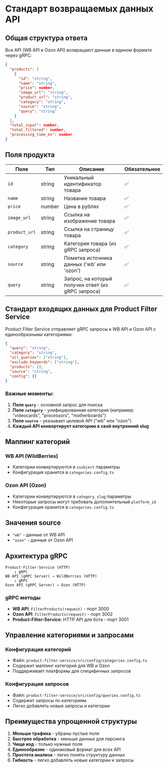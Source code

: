 # Стандарт возвращаемых данных API

## Общая структура ответа

Все API (WB API и Ozon API) возвращают данные в едином формате через gRPC:

```json
{
  "products": [
    {
      "id": "string",
      "name": "string", 
      "price": number,
      "image_url": "string",
      "product_url": "string",
      "category": "string",
      "source": "string",
      "query": "string"
    }
  ],
  "total_input": number,
  "total_filtered": number,
  "processing_time_ms": number
}
```

## Поля продукта

| Поле | Тип | Описание | Обязательное |
|------|-----|----------|--------------|
| `id` | string | Уникальный идентификатор товара | ✅ |
| `name` | string | Название товара | ✅ |
| `price` | number | Цена в рублях | ✅ |
| `image_url` | string | Ссылка на изображение товара | ✅ |
| `product_url` | string | Ссылка на страницу товара | ✅ |
| `category` | string | Категория товара (из gRPC запроса) | ✅ |
| `source` | string | Пометка источника данных ('wb' или 'ozon') | ✅ |
| `query` | string | Запрос, на который получен ответ (из gRPC запроса) | ✅ |

## Стандарт входящих данных для Product Filter Service

Product Filter Service отправляет gRPC запросы к WB API и Ozon API с единообразными категориями:

```json
{
  "query": "string",
  "category": "string",
  "all_queries": ["string"],
  "exclude_keywords": ["string"],
  "products": [],
  "source": "string",
  "config": {}
}
```

### Важные моменты:

1. **Поле `query`** - основной запрос для поиска
2. **Поле `category`** - унифицированная категория (например: "videocards", "processors", "motherboards")
3. **Поле `source`** - указывает целевой API ("wb" или "ozon")
4. **Каждый API конвертирует категорию в свой внутренний slug**

## Маппинг категорий

### WB API (WildBerries)
- Категории конвертируются в `xsubject` параметры
- Конфигурация хранится в `categories.config.ts`

### Ozon API (Ozon)
- Категории конвертируются в `category_slug` параметры
- Некоторые запросы могут требовать дополнительный `platform_id`
- Конфигурация хранится в `categories.config.ts`

## Значения source

- `"wb"` - данные от WB API
- `"ozon"` - данные от Ozon API

## Архитектура gRPC

```
Product-Filter-Service (HTTP) 
    ↓ gRPC
WB API (gRPC Server) → WildBerries (HTTP)
    ↓ gRPC  
Ozon API (gRPC Server) → Ozon (HTTP)
```

### gRPC методы

- **WB API**: `FilterProducts(request)` - порт 3000
- **Ozon API**: `FilterProducts(request)` - порт 3002
- **Product-Filter-Service**: HTTP API для бота - порт 3001

## Управление категориями и запросами

### Конфигурация категорий
- Файл: `product-filter-service/src/config/categories.config.ts`
- Содержит маппинг категорий для WB и Ozon
- Поддерживает платформы для специфичных запросов

### Конфигурация запросов
- Файл: `product-filter-service/src/config/queries.config.ts`
- Содержит запросы по категориям
- Легко добавлять новые запросы и категории

## Преимущества упрощенной структуры

1. **Меньше трафика** - убраны пустые поля
2. **Быстрее обработка** - меньше данных для парсинга
3. **Чище код** - только нужные поля
4. **Единообразие** - одинаковый формат для всех API
5. **Простота анализа** - легко понять структуру данных
6. **Гибкость** - легко добавлять новые категории и запросы 